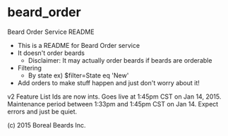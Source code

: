 # beard_order


Beard Order Service README

- This is a README for Beard Order service
- It doesn't order beards
	- Disclaimer: It may actually order beards if beards are orderable
- Filtering
	- By state
	ex) $filter=State eq 'New'
- Add orders to make stuff happen and just don't worry about it!

v2 Feature List
Ids are now ints. Goes live at 1:45pm CST on Jan 14, 2015. Maintenance period between 1:33pm and 1:45pm CST on Jan 14. Expect errors and just be quiet.


(c) 2015 Boreal Beards Inc.
